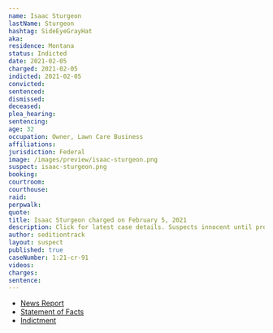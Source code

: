 ```yaml
---
name: Isaac Sturgeon
lastName: Sturgeon
hashtag: SideEyeGrayHat
aka:
residence: Montana
status: Indicted
date: 2021-02-05
charged: 2021-02-05
indicted: 2021-02-05
convicted:
sentenced:
dismissed:
deceased:
plea_hearing:
sentencing:
age: 32
occupation: Owner, Lawn Care Business
affiliations:
jurisdiction: Federal
image: /images/preview/isaac-sturgeon.png
suspect: isaac-sturgeon.png
booking:
courtroom:
courthouse:
raid:
perpwalk:
quote:
title: Isaac Sturgeon charged on February 5, 2021
description: Click for latest case details. Suspects innocent until proven guilty.
author: seditiontrack
layout: suspect
published: true
caseNumber: 1:21-cr-91
videos:
charges:
sentence:
---
```


- [News Report](https://bbcbreakingnews.com/capitol-rioter-isaac-sturgeon-is-arrested-by-fbi-at-jfk-after-being-deported-from-kenya/)
- [Statement of Facts](https://extremism.gwu.edu/sites/g/files/zaxdzs2191/f/Isaac%20Steve%20Sturgeon%20Affidavit%20in%20Support%20of%20Removal.pdf)
- [Indictment](https://www.justice.gov/usao-dc/case-multi-defendant/file/1377921/download)
